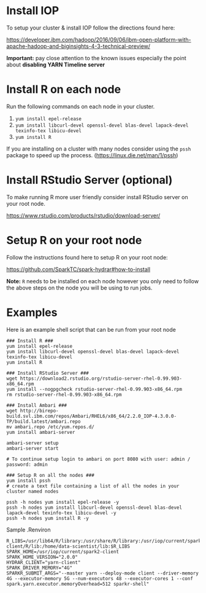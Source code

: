 # Install IOP
To setup your cluster & install IOP follow the directions found here:

https://developer.ibm.com/hadoop/2016/09/06/ibm-open-platform-with-apache-hadoop-and-biginsights-4-3-technical-preview/

**Important:** pay close attention to the known issues especially the point about **disabling YARN Timeline server**

# Install R on each node
Run the following commands on each node in your cluster.

1. `yum install epel-release`
2. `yum install libcurl-devel openssl-devel blas-devel lapack-devel texinfo-tex libicu-devel`
3. `yum install R`


If you are installing on a cluster with many nodes consider using the `pssh` package to speed up the process. (https://linux.die.net/man/1/pssh)

# Install RStudio Server (optional)
To make running R more user friendly consider install RStudio server on your root node.

https://www.rstudio.com/products/rstudio/download-server/

# Setup R on your root node
Follow the instructions found here to setup R on your root node:

https://github.com/SparkTC/spark-hydrar#how-to-install

**Note:** `R` needs to be installed on each node however you only need to follow the above steps on the node you will be using to run jobs.

# Examples

Here is an example shell script that can be run from your root node
```
### Install R ###
yum install epel-release
yum install libcurl-devel openssl-devel blas-devel lapack-devel texinfo-tex libicu-devel
yum install R

### Install RStudio Server ###
wget https://download2.rstudio.org/rstudio-server-rhel-0.99.903-x86_64.rpm
yum install --nogpgcheck rstudio-server-rhel-0.99.903-x86_64.rpm
rm rstudio-server-rhel-0.99.903-x86_64.rpm

### Install Ambari ###
wget http://birepo-build.svl.ibm.com/repos/Ambari/RHEL6/x86_64/2.2.0_IOP-4.3.0.0-TP/build.latest/ambari.repo
mv ambari.repo /etc/yum.repos.d/
yum install ambari-server             

ambari-server setup
ambari-server start

# To continue setup login to ambari on port 8080 with user: admin / password: admin

### Setup R on all the nodes ###
yum install pssh
# create a text file containing a list of all the nodes in your cluster named nodes

pssh -h nodes yum install epel-release -y
pssh -h nodes yum install libcurl-devel openssl-devel blas-devel lapack-devel texinfo-tex libicu-devel -y
pssh -h nodes yum install R -y
```

Sample .Renviron
```
R_LIBS=/usr/lib64/R/library:/usr/share/R/library:/usr/iop/current/spark2-client/R/lib:/home/data-scientist/lib:$R_LIBS
SPARK_HOME=/usr/iop/current/spark2-client
SPARK_HOME_VERSION="2.0.0"
HYDRAR_CLIENT="yarn-client"
SPARK_DRIVER_MEMORY="4G"
SPARKR_SUBMIT_ARGS="--master yarn --deploy-mode client --driver-memory 4G --executor-memory 5G --num-executors 48 --executor-cores 1 --conf spark.yarn.executor.memoryOverhead=512 sparkr-shell"
```

